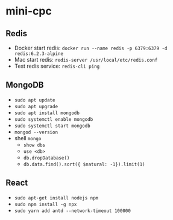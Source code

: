 # mini-cpc

## Redis
- Docker start redis: `docker run --name redis -p 6379:6379 -d redis:6.2.3-alpine`
- Mac start redis: `redis-server /usr/local/etc/redis.conf`
- Test redis service: `redis-cli ping`

## MongoDB
- `sudo apt update`
- `sudo apt upgrade`
- `sudo apt install mongodb`
- `sudo systemctl enable mongodb`
- `sudo systemctl start mongodb`
- `mongod --version`
- shell `mongo`
  - `show dbs`
  - `use <db>`
  - `db.dropDatabase()`
  - `db.data.find().sort({ $natural: -1}).limit(1)`

## React
- `sudo apt-get install nodejs npm`
- `sudo npm install -g npx`
- `sudo yarn add antd --network-timeout 100000`
